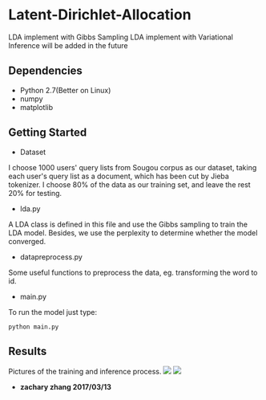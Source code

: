 # Latent-Dirichlet-Allocation
LDA implement with Gibbs Sampling
LDA implement with Variational Inference will be added in the future
## Dependencies
- Python 2.7(Better on Linux)
- numpy
- matplotlib

## Getting Started
- Dataset

I choose 1000 users' query lists from Sougou corpus as our dataset, taking each user's query list as a document, which has been cut by Jieba tokenizer. I choose 80% of the data as our training set, and leave the rest 20% for testing.

- lda.py

A LDA class is defined in this file and use the Gibbs sampling to train the LDA model.
Besides, we use the perplexity to determine whether the model converged.

- datapreprocess.py

Some useful functions to preprocess the data, eg. transforming the word to id.

- main.py

To run the model just type:
```
python main.py
```

## Results

Pictures of the training and inference process.
![](https://github.com/cszachary/Latent-Dirichlet-Allocation/blob/master/pic/learn.png)
![](https://github.com/cszachary/Latent-Dirichlet-Allocation/blob/master/pic/inference.png)

- **zachary zhang 2017/03/13**
